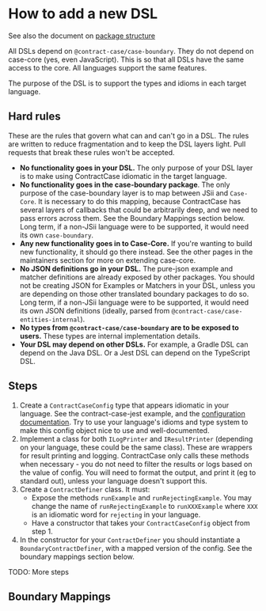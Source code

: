 # How to add a new DSL

See also the document on [package structure](./PackageStructure.md)

All DSLs depend on `@contract-case/case-boundary`. They do not depend on
case-core (yes, even JavaScript). This is so that all DSLs have the same access
to the core. All languages support the same features.

The purpose of the DSL is to support the types and idioms in each target language.

## Hard rules

These are the rules that govern what can and can't go in a DSL. The rules are written
to reduce fragmentation and to keep the DSL layers light. Pull requests that
break these rules won't be accepted.

- **No functionality goes in your DSL.** The only purpose of your DSL layer is to make using ContractCase idiomatic in the target language.
- **No functionality goes in the case-boundary package**. The only purpose of the case-boundary
  layer is to map between JSii and `Case-Core`. It is necessary to do this mapping,
  because ContractCase has several layers of callbacks that could be arbitrarily
  deep, and we need to pass errors across them. See the Boundary Mappings section below. Long term, if a non-JSii language were to be supported, it would need its own `case-boundary`.
- **Any new functionality goes in to Case-Core.** If you're wanting to build new
  functionality, it should go there instead. See the other pages in the
  maintainers section for more on extending case-core.
- **No JSON definitions go in your DSL.** The pure-json example and matcher definitions are already exposed by
  other packages. You should not be creating JSON for Examples or Matchers in your
  DSL, unless you are depending on those other translated boundary packages to do so. Long term, if a non-JSii language were to be supported, it would need its own JSON definitions (ideally, parsed from `@contract-case/case-entities-internal`).
- **No types from `@contract-case/case-boundary` are to be exposed to users.** These types are internal implementation details.
- **Your DSL may depend on other DSLs.** For example, a Gradle DSL can depend on the
  Java DSL. Or a Jest DSL can depend on the TypeScript DSL.

## Steps

1. Create a `ContractCaseConfig` type that appears idiomatic in your language.
   See the contract-case-jest example, and the [configuration
   documentation](https://case.contract-testing.io/docs/reference/configuring).
   Try to use your language's idioms and type system to make this config object
   nice to use and well-documented.
2. Implement a class for both `ILogPrinter` and `IResultPrinter` (depending on
   your language, these could be the same class). These are wrappers for result
   printing and logging.
   ContractCase only calls these methods when necessary - you do not need to filter the
   results or logs based on the value of config. You will need to format the
   output, and print it (eg to standard out), unless your language doesn't
   support this.
3. Create a `ContractDefiner` class. It must:
   - Expose the methods `runExample` and `runRejectingExample`. You may change the name of `runRejectingExample` to
     `runXXXExample` where `XXX` is an idiomatic word for `rejecting` in your
     language.
   - Have a constructor that takes your `ContractCaseConfig` object from step 1.
4. In the constructor for your `ContractDefiner` you should instantiate a
   `BoundaryContractDefiner`, with a mapped version of the config. See the boundary
   mappings section below.

TODO: More steps

## Boundary Mappings

